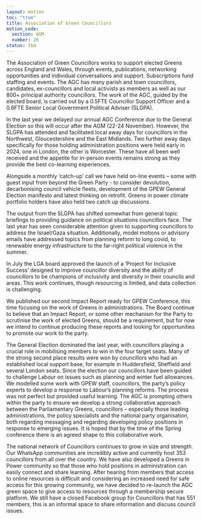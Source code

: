 ```yaml
---
layout: motion
toc: "true"
title: Association of Green Councillors
motion_code:
  section: AGM
  number: 26
status: tbd
---
```

The Association of Green Councillors works to support elected Greens across England and Wales, through events, publications, networking opportunities and individual conversations and support. Subscriptions fund staffing and events. The AGC has many parish and town councillors, candidates, ex-councillors and local activists as members as well as our 800+ principal authority councillors. The work of the AGC, guided by the elected board, is carried out by a 0.5FTE Councillor Support Officer and a 0.6FTE Senior Local Government Political Adviser (SLGPA).

In the last year we delayed our annual AGC Conference due to the General Election so this will occur after the AGM (22-24 November). However, the SLGPA has attended and facilitated local away days for councillors in the Northwest, Gloucestershire and the East Midlands. Two further away days specifically for those holding administration positions were held early in 2024, one in London, the other is Worcester. These have all been well received and the appetite for in-person events remains strong as they provide the best co-learning experiences.

Alongside a monthly ‘catch-up’ call we have held on-line events – some with guest input from beyond the Green Party - to consider devolution, decarbonising council vehicle fleets, development of the GPEW General Election manifesto and latest thinking on retrofit. Greens in power climate portfolio holders have also held two catch up discussions.



The output from the SLGPA has shifted somewhat from general topic briefings to providing guidance on political situations councillors face. The last year has seen considerable attention given to supporting councillors to address the Israel/Gaza situation. Additionally, model motions or advisory emails have addressed topics from planning reform to long covid, to renewable energy infrastructure to the far-right political violence in the summer.

In July the LGA board approved the launch of a ‘Project for Inclusive Success’ designed to improve councillor diversity and the ability of councillors to be champions of inclusivity and diversity in their councils and areas. This work continues, though resourcing is limited, and data collection is challenging.



We published our second Impact Report ready for GPEW Conference, this time focusing on the work of Greens in administrations. The Board continue to believe that an Impact Report, or some other mechanism for the Party to scrutinise the work of elected Greens, should be a requirement, but for now we intend to continue producing these reports and looking for opportunities to promote our work to the party.



The General Election dominated the last year, with councillors playing a crucial role in mobilising members to win in the four target seats. Many of the strong second place results were won by councillors who had an established local support base, for example in Huddersfield, Sheffield and several London seats. Since the election our councillors have been guided to challenge Labour on issues such as planning and winter fuel allowances. We modelled some work with GPEW staff, councillors, the party’s policy experts to develop a response to Labour’s planning reforms. The process was not perfect but provided useful learning. The AGC is prompting others within the party to ensure we develop a strong collaborative approach between the Parliamentary Greens, councillors – especially those leading administrations, the policy specialists and the national party organisation, both regarding messaging and regarding developing policy positions in response to emerging issues. It is hoped that by the time of the Spring conference there is an agreed shape to this collaborative work.



[](<>)The national network of Councillors continues to grow in size and strength. Our WhatsApp communities are incredibly active and currently host 353 councillors from all over the country. We have also developed a Greens in Power community so that those who hold positions in administration can easily connect and share learning. After hearing from members that access to online resources is difficult and considering an increased need for safe access for this growing community, we have decided to re-launch the AGC green space to give access to resources through a membership secure platform. We still have a closed Facebook group for Councillors that has 551 members, this is an informal space to share information and discuss council issues.
